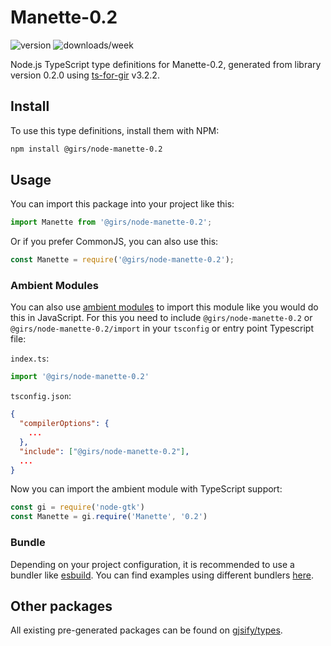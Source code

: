 
# Manette-0.2

![version](https://img.shields.io/npm/v/@girs/node-manette-0.2)
![downloads/week](https://img.shields.io/npm/dw/@girs/node-manette-0.2)


Node.js TypeScript type definitions for Manette-0.2, generated from library version 0.2.0 using [ts-for-gir](https://github.com/gjsify/ts-for-gir) v3.2.2.


## Install

To use this type definitions, install them with NPM:
```bash
npm install @girs/node-manette-0.2
```

## Usage

You can import this package into your project like this:
```ts
import Manette from '@girs/node-manette-0.2';
```

Or if you prefer CommonJS, you can also use this:
```ts
const Manette = require('@girs/node-manette-0.2');
```

### Ambient Modules

You can also use [ambient modules](https://github.com/gjsify/ts-for-gir/tree/main/packages/cli#ambient-modules) to import this module like you would do this in JavaScript.
For this you need to include `@girs/node-manette-0.2` or `@girs/node-manette-0.2/import` in your `tsconfig` or entry point Typescript file:

`index.ts`:
```ts
import '@girs/node-manette-0.2'
```

`tsconfig.json`:
```json
{
  "compilerOptions": {
    ...
  },
  "include": ["@girs/node-manette-0.2"],
  ...
}
```

Now you can import the ambient module with TypeScript support: 

```ts
const gi = require('node-gtk')
const Manette = gi.require('Manette', '0.2')
```


### Bundle

Depending on your project configuration, it is recommended to use a bundler like [esbuild](https://esbuild.github.io/). You can find examples using different bundlers [here](https://github.com/gjsify/ts-for-gir/tree/main/examples).

## Other packages

All existing pre-generated packages can be found on [gjsify/types](https://github.com/gjsify/types).

